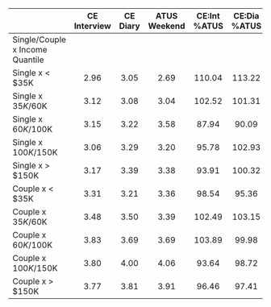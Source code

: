 
|                      | CE<br>Interview |  CE<br>Diary | ATUS<br>Weekend | CE:Int<br>%ATUS | CE:Dia<br>%ATUS |
| -------------------- | :----------: | :----------: | :----------: | :----------: | :----------: |
| Single/Couple x Income Quantile |              |              |              |              |              |
| Single x     < $35K  |         2.96 |         3.05 |         2.69 |       110.04 |       113.22 |
| Single x  $35K/$60K  |         3.12 |         3.08 |         3.04 |       102.52 |       101.31 |
| Single x  $60K/$100K |         3.15 |         3.22 |         3.58 |        87.94 |        90.09 |
| Single x $100K/$150K |         3.06 |         3.29 |         3.20 |        95.78 |       102.93 |
| Single x     > $150K |         3.17 |         3.39 |         3.38 |        93.91 |       100.32 |
| Couple x     < $35K  |         3.31 |         3.21 |         3.36 |        98.54 |        95.36 |
| Couple x  $35K/$60K  |         3.48 |         3.50 |         3.39 |       102.49 |       103.15 |
| Couple x  $60K/$100K |         3.83 |         3.69 |         3.69 |       103.89 |        99.98 |
| Couple x $100K/$150K |         3.80 |         4.00 |         4.06 |        93.64 |        98.72 |
| Couple x     > $150K |         3.77 |         3.81 |         3.91 |        96.46 |        97.41 |

